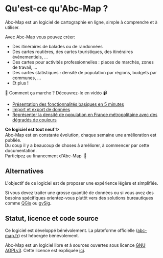 <a name="presentation"></a>

# Qu'est-ce qu'Abc-Map ?

Abc-Map est un logiciel de cartographie en ligne, simple à comprendre et à utiliser.

Avec Abc-Map vous pouvez créer:

- Des itinéraires de balades ou de randonnées
- Des cartes routières, des cartes touristiques, des itinéraires événementiels, ...
- Des cartes pour activités professionnelles : places de marchés, zones de travail, ...
- Des cartes statistiques : densité de population par régions, budgets par communes, ...
- Et plus !

👋 Comment ça marche ? Découvrez-le en vidéo 📹

- <a href="https://youtu.be/bXl3Uq5fU34" target="_blank">Présentation des fonctionnalités basiques en 5 minutes</a>
- <a href="https://youtu.be/majmp2GFfkE" target="_blank">Import et export de données</a>
- <a href="https://youtu.be/irT6eV7JGDw" target="_blank">Représenter la densité de population en France métropolitaine avec des dégradés de couleurs</a>

<div class='alert alert-info my-4 d-flex flex-column'>
  <b class="mb-2">Ce logiciel est tout neuf ✨ </b>
  <div class="mb-2">Abc-Map est en constante évolution, chaque semaine une amélioration est publiée.</div>
  <div>Du coup il y a beaucoup de choses à améliorer, à commencer par cette documentation.</div>

  <a class='btn btn-link mt-3' onclick='abc.goToFunding()'>
    Participez au financement d&apos;Abc-Map&nbsp;&nbsp;💌
  </a>
</div>

## Alternatives

L'objectif de ce logiciel est de proposer une expérience légère et simplifiée.

Si vous devez traiter une grosse quantité de données ou si vous avez des besoins spécifiques orientez-vous plutôt vers des solutions bureautiques comme <a href="https://www.qgis.org/" target='_blank'>QGis</a> ou <a href="http://www.gvsig.com" target='_blank'>gvSig</a>.

## Statut, licence et code source

Ce logiciel est développé bénévolement. La plateforme officielle ([abc-map.fr](https://abc-map.fr)) est hébergée
bénévolement.

Abc-Map est un logiciel libre et à sources ouvertes sous licence <a target='_blank' href='https://www.gnu.org/licenses/agpl-3.0.html'>GNU AGPLv3</a>.
Cette licence est expliquée <a target='_blank' href='https://www.gnu.org/licenses/quick-guide-gplv3.fr.html'>ici</a>.
